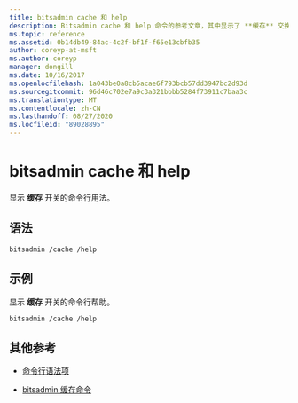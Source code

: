 ```yaml
---
title: bitsadmin cache 和 help
description: Bitsadmin cache 和 help 命令的参考文章，其中显示了 **缓存** 交换机的命令行用法。
ms.topic: reference
ms.assetid: 0b14db49-84ac-4c2f-bf1f-f65e13cbfb35
author: coreyp-at-msft
ms.author: coreyp
manager: dongill
ms.date: 10/16/2017
ms.openlocfilehash: 1a043be0a8cb5acae6f793bcb57dd3947bc2d93d
ms.sourcegitcommit: 96d46c702e7a9c3a321bbbb5284f73911c7baa3c
ms.translationtype: MT
ms.contentlocale: zh-CN
ms.lasthandoff: 08/27/2020
ms.locfileid: "89028895"
---
```

# <a name="bitsadmin-cache-and-help"></a>bitsadmin cache 和 help

显示 **缓存** 开关的命令行用法。

## <a name="syntax"></a>语法

```
bitsadmin /cache /help
```

## <a name="examples"></a>示例

显示 **缓存** 开关的命令行帮助。

```
bitsadmin /cache /help
```

## <a name="additional-references"></a>其他参考

- [命令行语法项](command-line-syntax-key.md)

- [bitsadmin 缓存命令](bitsadmin-cache.md)
